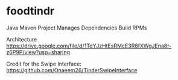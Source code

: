 # foodtindr

Java
    Maven Project
        Manages Dependencies
        Build RPMs

Architecture
https://drive.google.com/file/d/1TdYJzHtEsRMcE3R6fXWgJEna8r-z6P9P/view?usp=sharing

Credit for the Swipe Interface: https://github.com/Onaeem26/TinderSwipeInterface